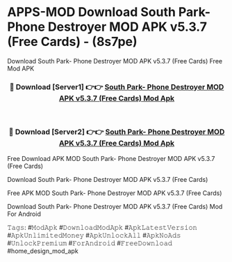 # APPS-MOD Download South Park- Phone Destroyer MOD APK v5.3.7 (Free Cards) - (8s7pe)
Download South Park- Phone Destroyer MOD APK v5.3.7 (Free Cards) Free Mod APK

<div align="center">
<h3>🔴 Download [Server1] 👉👉 <a href="https://apk-comot.site?title=South_Park-_Phone_Destroyer_MOD_APK_v5.3.7_(Free_Cards)">South Park- Phone Destroyer MOD APK v5.3.7 (Free Cards) Mod Apk</a></h3><br>

<h3>🔴 Download [Server2] 👉👉 <a href="https://apk-comot.site?title=South_Park-_Phone_Destroyer_MOD_APK_v5.3.7_(Free_Cards)">South Park- Phone Destroyer MOD APK v5.3.7 (Free Cards) Mod Apk</a></h3>
</div>


Free Download APK MOD South Park- Phone Destroyer MOD APK v5.3.7 (Free Cards)

Download South Park- Phone Destroyer MOD APK v5.3.7 (Free Cards) 

Free APK MOD South Park- Phone Destroyer MOD APK v5.3.7 (Free Cards) 

Download South Park- Phone Destroyer MOD APK v5.3.7 (Free Cards) Mod For Android

𝚃𝚊𝚐𝚜: #𝙼𝚘𝚍𝙰𝚙𝚔 #𝙳𝚘𝚠𝚗𝚕𝚘𝚊𝚍𝙼𝚘𝚍𝙰𝚙𝚔 #𝙰𝚙𝚔𝙻𝚊𝚝𝚎𝚜𝚝𝚅𝚎𝚛𝚜𝚒𝚘𝚗 #𝙰𝚙𝚔𝚄𝚗𝚕𝚒𝚖𝚒𝚝𝚎𝚍𝙼𝚘𝚗𝚎𝚢 #𝙰𝚙𝚔𝚄𝚗𝚕𝚘𝚌𝚔𝙰𝚕𝚕 #𝙰𝚙𝚔𝙽𝚘𝙰𝚍𝚜 #𝚄𝚗𝚕𝚘𝚌𝚔𝙿𝚛𝚎𝚖𝚒𝚞𝚖 #𝙵𝚘𝚛𝙰𝚗𝚍𝚛𝚘𝚒𝚍 #𝙵𝚛𝚎𝚎𝙳𝚘𝚠𝚗𝚕𝚘𝚊𝚍 #home_design_mod_apk